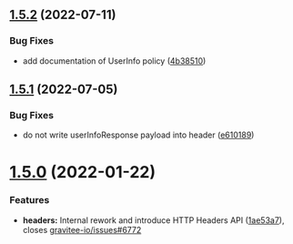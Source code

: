 ## [1.5.2](https://github.com/gravitee-io/gravitee-policy-openid-connect-userinfo/compare/1.5.1...1.5.2) (2022-07-11)


### Bug Fixes

* add documentation of UserInfo policy ([4b38510](https://github.com/gravitee-io/gravitee-policy-openid-connect-userinfo/commit/4b38510ebc410640ece05e7b7bbf4ff01b0952fe))

## [1.5.1](https://github.com/gravitee-io/gravitee-policy-openid-connect-userinfo/compare/1.5.0...1.5.1) (2022-07-05)


### Bug Fixes

* do not write userInfoResponse payload into header ([e610189](https://github.com/gravitee-io/gravitee-policy-openid-connect-userinfo/commit/e610189070c04401b0a87aefad183152b26cbbf6))

# [1.5.0](https://github.com/gravitee-io/gravitee-policy-openid-connect-userinfo/compare/1.4.0...1.5.0) (2022-01-22)


### Features

* **headers:** Internal rework and introduce HTTP Headers API ([1ae53a7](https://github.com/gravitee-io/gravitee-policy-openid-connect-userinfo/commit/1ae53a7d36540aa3aad5b43adb7d8958e8757a46)), closes [gravitee-io/issues#6772](https://github.com/gravitee-io/issues/issues/6772)
